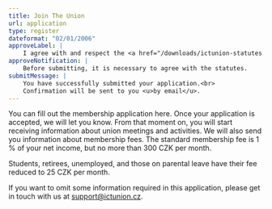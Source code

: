 ```yaml
---
title: Join The Union
url: application
type: register
dateformat: "02/01/2006"
approveLabel: |
    I agree with and respect the <a href="/downloads/ictunion-statutes.pdf" target="_blank">statutes</a> of the Trade Union of Workers in ICT.
approveNotification: |
    Before submitting, it is necessary to agree with the statutes.
submitMessage: |
    You have successfully submitted your application.<br>
    Confirmation will be sent to you <u>by email</u>.
---
```

You can fill out the membership application here.
Once your application is accepted, we will let you know.
From that moment on, you will start receiving information about union meetings and activities.
We will also send you information about membership fees.
The standard membership fee is 1 % of your net income, but no more than 300 CZK per month.

Students, retirees, unemployed, and those on parental leave have their fee reduced to 25 CZK per month.

If you want to omit some information required in this application, please get in touch with us at [support@ictunion.cz](mailto:support@ictunion.cz).
